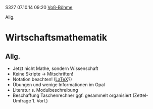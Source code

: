 S327 07.10.14 09:20 [Voß-Böhme](https://www.htw-dresden.de/index.php?id=27472)

Allg.

Wirtschaftsmathematik
=====================

Allg.
-----

* Jetzt nicht Mathe, sondern Wissenschaft
* Keine Skripte -> Mitschriften!
* Notation beachten! ([LaTeX](../LaTeX/index.md)?)
* Übungen und wenige Informationen im Opal
* Literatur s. Modulbeschreibung
* Beschaffung Taschenrechner ggf. gesammelt organisiert (Zettel-Umfrage 1. Vorl.)
